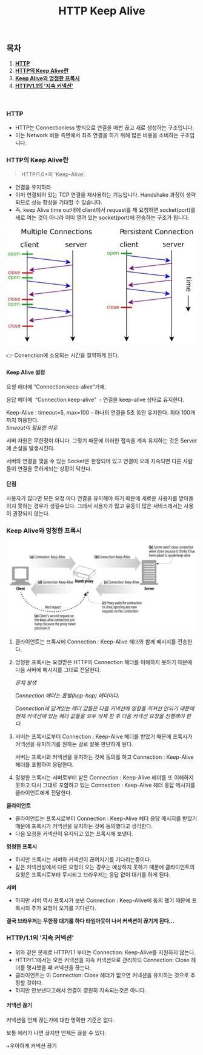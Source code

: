 <div align="center">
  <br />
  <h1>HTTP Keep Alive</h1>
  <br />
</div>


## 목차

1. [**HTTP**](#HTTP)
2. [**HTTP의 Keep Alive란**](#HTTP의-Keep-Alive란)
3. [**Keep Alive와 멍청한 프록시**](#Keep-Alive와-멍청한-프록시)
4. [**HTTP/1.1의 '지속 커넥션'**](#HTTP/1.1의-'지속-커넥션')

<br />

### HTTP

- HTTP는 Connectionless 방식으로 연결을 매번 끊고 새로 생성하는 구조입니다.
- 이는 Network 비용 측면에서 최초 연결을 하기 위해 많은 비용을 소비하는 구조입니다.

### HTTP의 Keep Alive란

> HTTP/1.0+의 'Keep-Alive'.

- 연결을 유지하라
- 이미 연결되어 있는 TCP 연결을 재사용하는 기능입니다. Handshake 과정이 생략되므로 성능 향상을 기대할 수 있습니다.
- 즉, keep Alive time out내에 client에서 request를 재 요청하면 socket(port)를 새로 여는 것이 아니라 이미 열려 있는 socket(port)에 전송하는 구조가 됩니다.

<img src="../images/http_keepalive1.jpg" />

👉 Conenction에 소요되는 시간을 절약하게 된다.

#### Keep Alive 설정

요청 헤더에 “Connection:keep-alive”기재,

응답 헤더에  “Connection:keep-alive”  - 연결을 keep-alive 상태로 유지한다.

Keep-Alive : timeout=5, max=100 - 하나의 연결을 5초 동안 유지한다. 최대 100개 까지 허용한다.
<br>
*timeout이 필요한 이유*

서버 자원은 무한정이 아니다. 그렇기 때문에 이러한 접속을 계속 유지하는 것은 Server에 손실을 발생시킨다.

서버와 연결을 맺을 수 있는 Socket은 한정되어 있고 연결이 오래 지속되면 다른 사람들이 연결을 못하게되는 상황이 닥친다.

#### 단점

사용자가 많다면 모든 요청 마다 연결을 유지해야 하기 때문에 새로운 사용자를 받아들이지 못하는 경우가 생길수있다.
그래서 사용자가 많고 유동이 많은 서비스에서는 사용이 권장되지 않는다.

### Keep Alive와 멍청한 프록시

<img src="../images/http_keepalive2.jpg" />

1. 클라이언트는 프록시에 Connection : Keep-Alive 헤더와 함께 메시지를 전송한다.
2. 멍청한 프록시는 요청받은 HTTP의 Connection 헤더를 이해하지 못하기 때문에 다음 서버에 메시지를 그대로 전달한다. 

    *문제 발생*

    *Connection 헤더는 홉별(hop-hop) 헤더이다.*

    *Connection에 담겨있는 헤더 값들은 다음 커넥션에 영향을 끼쳐선 안되기 때문에 현재 커넥션에 있는 헤더 값들을 모두 삭제 한 후 다음 커넥션 요청을 진행해야 한다.*

3. 서버는 프록시로부터 Connection : Keep-Alive 헤더를 받았기 때문에 프록시가 커넥션을 유지하기를 원하는 걸로 잘못 판단하게 된다.

    서버는 프록시와 커넥션을 유지하는 것에 동의를 하고 Connection : Keep-Alive 헤더를 포함하여 응답한다.

4. 멍청한 프록시는 서버로부터 받은 Connection : Keep-Alive 헤더를 또 이해하지 못하고 다시 그대로 포함하고 있는 Connection : Keep-Alive 헤더 응답 메시지를 클라이언트에게 전달한다.

**클라이언트** 

- 클라이언트는 프록시로부터 Connection : Keep-Alive 헤더 응답 메시지를 받았기 때문에 프록시가 커넥션을 유지하는 것에 동의했다고 생각한다.
- 다음 요청을 커넥션이 유지되고 있는 프록시에 보낸다.

**멍청한 프록시**

- 하지만 프록시는 서버와 커넥션이 끊어지기를 기다리는중이다.
- 같은 커넥션상에서 다른 요청이 오는 경우는 예상하지 못하기 때문에 클라이언트의 요청은 프록시로부터 무시되고 브라우저는 응답 없이 대기를 하게 된다.

**서버**

- 하지만 서버 역시 프록시가 보낸 Connection : Keep-Alive에 동의 했기 때문에 프록시의 추가 요청이 오기를 기다린다.

**결국 브라우저는 무한정 대기를 하다 타임아웃이 나서 커넥션이 끊기게 된다...**

### HTTP/1.1의 '지속 커넥션'

- 위와 같은 문제로 HTTP/1.1 부터는 Connection: Keep-Alive를 지원하지 않는다.
- HTTP/1.1에서는 모든 커넥션을 지속 커넥션으로 관리하되 Connection: Close 헤더를 명시했을 때 커넥션을 끊는다.
- 클라이언트는 이 Connection: Close 헤더가 없으면 커넥션을 유지하는 것으로 추정할 것이다.
- 하지만 안보낸다고해서 연결이 영원히 지속되는것은 아니다.

#### 커넥션 끊기

커넥션을 언제 끊는가에 대한 명확한 기준은 없다.

보통 에러가 나면 끊지만 언제든 끊을 수 있다.

+우아하게 커넥션 끊기
